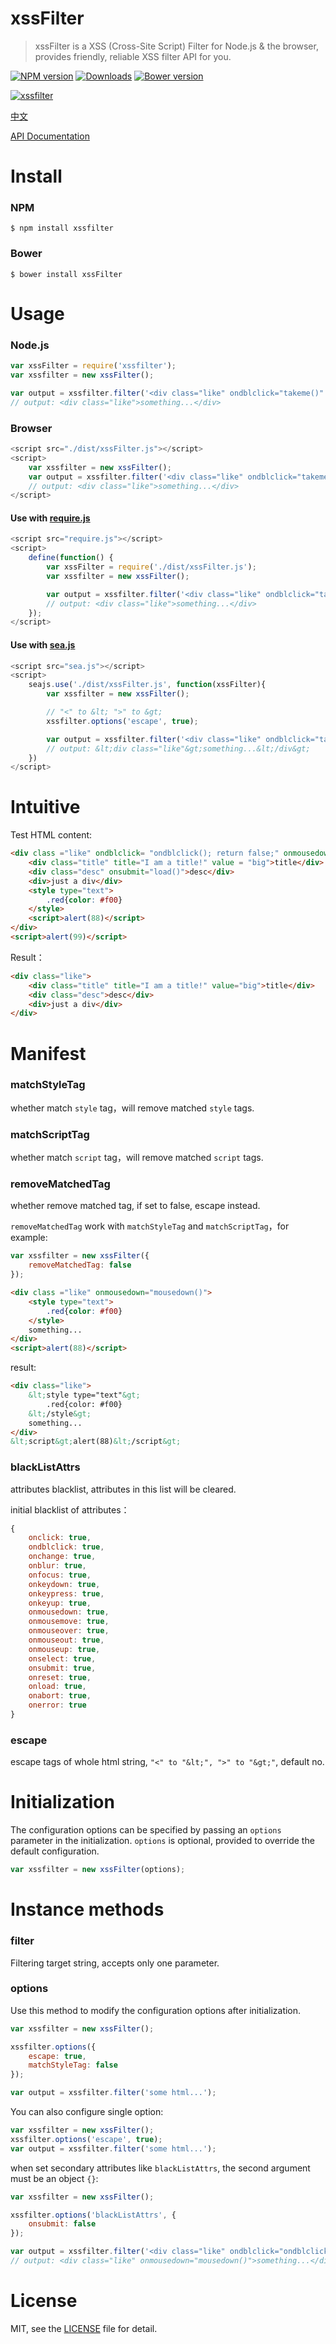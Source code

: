 # xssFilter
> xssFilter is a XSS (Cross-Site Script) Filter for Node.js & the browser, provides friendly, reliable XSS filter API for you.

[![NPM version][npm-image]][npm-url] [![Downloads][downloads-image]][npm-url] [![Bower version][bower-image]][bower-url]

[![xssfilter](https://nodei.co/npm/xssfilter.png)](https://npmjs.org/package/xssfilter)

[npm-url]: https://npmjs.org/package/xssfilter
[downloads-image]: http://img.shields.io/npm/dm/xssfilter.svg
[npm-image]: http://img.shields.io/npm/v/xssfilter.svg
[bower-url]:http://badge.fury.io/bo/xssFilter
[bower-image]: https://badge.fury.io/bo/xssFilter.svg

[中文](https://github.com/superRaytin/xssFilter/blob/master/README-CN.md)

[API Documentation](#manifest)

# Install

### NPM

```
$ npm install xssfilter
```

### Bower

```
$ bower install xssFilter
```

# Usage

### Node.js

```js
var xssFilter = require('xssfilter');
var xssfilter = new xssFilter();

var output = xssfilter.filter('<div class="like" ondblclick="takeme()" onmousedown="mousedown()">something...</div>');
// output: <div class="like">something...</div>
```

### Browser

```js
<script src="./dist/xssFilter.js"></script>
<script>
    var xssfilter = new xssFilter();
    var output = xssfilter.filter('<div class="like" ondblclick="takeme()" onmousedown="mousedown()">something...</div>');
    // output: <div class="like">something...</div>
</script>
```

#### Use with [require.js](http://requirejs.org/)

```js
<script src="require.js"></script>
<script>
    define(function() {
        var xssFilter = require('./dist/xssFilter.js');
        var xssfilter = new xssFilter();

        var output = xssfilter.filter('<div class="like" ondblclick="takeme()" onmousedown="mousedown()">something...</div>');
        // output: <div class="like">something...</div>
    });
</script>
```

#### Use with [sea.js](http://seajs.org/)

```js
<script src="sea.js"></script>
<script>
    seajs.use('./dist/xssFilter.js', function(xssFilter){
        var xssfilter = new xssFilter();

        // "<" to &lt; ">" to &gt;
        xssfilter.options('escape', true);

        var output = xssfilter.filter('<div class="like" ondblclick="takeme()" onmousedown="mousedown()">something...</div>');
        // output: &lt;div class="like"&gt;something...&lt;/div&gt;
    })
</script>
```

# Intuitive

Test HTML content:

```html
<div class ="like" ondblclick= "ondblclick(); return false;" onmousedown="mousedown()">
	<div class="title" title="I am a title!" value = "big">title</div>
	<div class="desc" onsubmit="load()">desc</div>
	<div>just a div</div>
	<style type="text">
		.red{color: #f00}
	</style>
	<script>alert(88)</script>
</div>
<script>alert(99)</script>
```

Result：

```html
<div class="like">
	<div class="title" title="I am a title!" value="big">title</div>
	<div class="desc">desc</div>
	<div>just a div</div>
</div>
```

# Manifest

### matchStyleTag

whether match `style` tag，will remove matched `style` tags.

### matchScriptTag

whether match `script` tag，will remove matched `script` tags.

### removeMatchedTag

whether remove matched tag, if set to false, escape instead.

`removeMatchedTag` work with `matchStyleTag` and `matchScriptTag`，for example:

```js
var xssfilter = new xssFilter({
    removeMatchedTag: false
});
```

```html
<div class ="like" onmousedown="mousedown()">
	<style type="text">
		.red{color: #f00}
	</style>
	something...
</div>
<script>alert(88)</script>
```

result:

```html
<div class="like">
	&lt;style type="text"&gt;
		.red{color: #f00}
	&lt;/style&gt;
	something...
</div>
&lt;script&gt;alert(88)&lt;/script&gt;
```

### blackListAttrs

attributes blacklist, attributes in this list will be cleared.

initial blacklist of attributes：

```js
{
    onclick: true,
    ondblclick: true,
    onchange: true,
    onblur: true,
    onfocus: true,
    onkeydown: true,
    onkeypress: true,
    onkeyup: true,
    onmousedown: true,
    onmousemove: true,
    onmouseover: true,
    onmouseout: true,
    onmouseup: true,
    onselect: true,
    onsubmit: true,
    onreset: true,
    onload: true,
    onabort: true,
    onerror: true
}
```

### escape

escape tags of whole html string, `"<" to "&lt;", ">" to "&gt;"`, default no.


# Initialization
The configuration options can be specified by passing an `options` parameter in the initialization. `options` is optional, provided to override the default configuration.

```js
var xssfilter = new xssFilter(options);
```

# Instance methods

### filter
Filtering target string, accepts only one parameter.

### options

Use this method to modify the configuration options after initialization.

```js
var xssfilter = new xssFilter();

xssfilter.options({
    escape: true,
    matchStyleTag: false
});

var output = xssfilter.filter('some html...');
```

You can also configure single option:

```js
var xssfilter = new xssFilter();
xssfilter.options('escape', true);
var output = xssfilter.filter('some html...');
```

when set secondary attributes like `blackListAttrs`, the second argument must be an object `{}`:

```js
var xssfilter = new xssFilter();

xssfilter.options('blackListAttrs', {
    onsubmit: false
});

var output = xssfilter.filter('<div class="like" ondblclick="ondblclick();" onmousedown="mousedown()">something...</div>');
// output: <div class="like" onmousedown="mousedown()">something...</div>
```

# License
MIT, see the [LICENSE](https://github.com/superRaytin/xssFilter/blob/master/LICENSE) file for detail.
